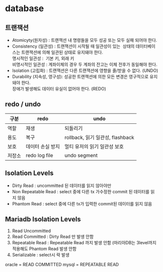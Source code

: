 # database


## 트랜잭션
* Atomicyty(원자성) : 트랜잭션 내 명령들을 모두 성공 또는 모두 실패 되어야 한다. 
* Consistency (일관성) : 트랜잭션이 시작될 때 일관성이 있는  상태의 데이터베이스는 트랜잭션에 의해 일관된 상태로 유지돼야 한다.    
명시적인 일관성 :  기본 키, 외래 키   
비명시적인 일관성 : 계좌이체의 경우 두 계좌의 잔고는 이체 전후가 동일해야 한다. 
* Isolation (고립화) : 트랜잭션은 다른 트랜잭션에 영향을 줄/받을 수 없다.  (UNDO)
* Durability (지속성, 영구성): 성공한 트랜잭션에 의한 모든 변경은 영구적으로 유지돼야 한다.   
                              장애가 발생해도 데이터 유실이 없어야 한다. (REDO)



## redo / undo
| 구분  | redo          | undo                        |
|-----|---------------|-----------------------------|
| 역할  | 재생            | 되돌리기                        |
| 용도  | 복구            | rollback, 읽기 일관성, flashback |
| 보호  | 데이터 손실 방지     | 멀티 유저의 읽기 일관성 보호            |
| 저장소 | redo log file | undo segment                |


## Isolation Levels 
* Dirty Read : uncommitted 된 데이터를 읽지 않아야만
* Non Repeatable Read : select 중에 다른 tx 가수정한 commit 된 데이터를 읽지 않음
* Phantom Read : select 중에 다른 tx가 입력한 commit된 데이터를 읽지 않음

## Mariadb Isolation Levels 
1. Read Uncommitted 
2. Read Committed : Dirty Read 만 발생 안함
3. Repeatable Read : Repeatable Read 까지 발생 안함 (마리아DB는 3level까지 적용해도 Phantom Read 발생 안함
4. Serializable : select시 락 발생

oracle = READ COMMITTED
mysql = REPEATABLE READ
